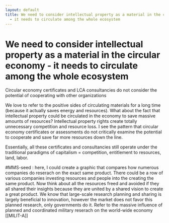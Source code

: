 ```yaml
---
layout: default
title: We need to consider intellectual property as a material in the circular economy
  - it needs to circulate among the whole ecosystem
---
```

# We need to consider intellectual property as a material in the circular economy - it needs to circulate among the whole ecosystem 

Circular economy certificates and LCA consultancies do not consider the potential of cooperating with other organizations

We love to refer to the positive sides of circulating materials for a long time (because it actually saves energy and resources). What about the fact that intellectual property could be circulated in the economy to save massive amounts of resources? Intellectual property rights create totally unnecessary competition and resource loss. I see the pattern that circular economy certificates or assessments do not critically examine the potential to cooperate and save far more resources down the line. 

Essentially, all these certificates and consultancies still operate under the traditional paradigms of capitalism = competition, entitlement to resources, land, labor. 

#MMS-seed : here, I could create a graphic that compares how numerous companies do reserach on the exact same product. There could be a row of various companies investing resources and people into the creating the same product. Now think about all the resources freed and avoided if they all shared their insights because they are united by a shared vision to create a great product. 
We know that large-scale research planning and sharing is largely beneficial to innovation, however the market does not favor this planned research, only governments do it. Refer to the massive influence of planned and coordinated military reserach on the world-wide economy [[MILIT-A]]